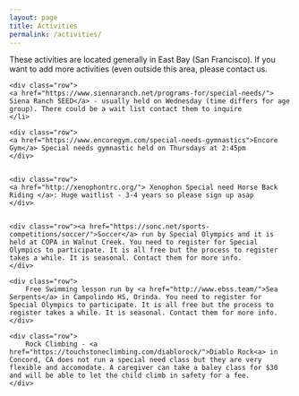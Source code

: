 ```yaml
---
layout: page
title: Activities
permalink: /activities/
---
```


<div class="row">
    These activities are located generally in East Bay (San Francisco). If you want to add more activities (even outside this area, please contact us.
</div>
<div>

    <div class="row">
    <a href="https://www.siennaranch.net/programs-for/special-needs/"> Siena Ranch SEED</a> - usually held on Wednesday (time differs for age group). There could be a wait list contact them to inquire
    </li>
   
    <div class="row">
    <a href="https://www.encoregym.com/special-needs-gymnastics">Encore Gym</a> Special needs gymnastic held on Thursdays at 2:45pm
    </div>
    
    
    <div class="row">
    <a href="http://xenophontrc.org/"> Xenophon Special need Horse Back Riding </a>: Huge waitlist - 3-4 years so please sign up asap 
    </div>


    <div class="row"><a href="https://sonc.net/sports-competitions/soccer/">Soccer</a> run by Special Olympics and it is held at COPA in Walnut Creek. You need to register for Special Olympics to participate. It is all free but the process to register takes a while. It is seasonal. Contact them for more info.
    </div>

    <div class="row">
        Free Swimming lesson run by <a href="http://www.ebss.team/">Sea Serpents</a> in Campolindo HS, Orinda. You need to register for Special Olympics to participate. It is all free but the process to register takes a while. It is seasonal. Contact them for more info.
    </div>
   
    <div class="row">
        Rock Climbing - <a href="https://touchstoneclimbing.com/diablorock/">Diablo Rock<a> in Concord, CA does not run a special need class but they are very flexible and accomodate. A caregiver can take a baley class for $30 and will be able to let the child climb in safety for a fee.
    </div>
   
</div>

